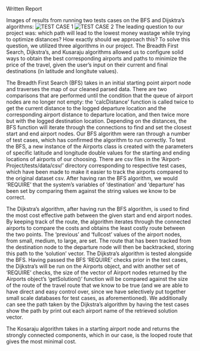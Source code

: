 Written Report

Images of results from running two tests cases on the BFS and Dijsktra’s algorithms:
![TEST CASE 1](LohitoBurrito/Airport-Project/blob/main/assets/test_case_1.png)
![TEST CASE 2](LohitoBurrito/Airport-Project/blob/main/assets/test_case_2.png)
The leading question to our project was: which path will lead to the lowest money wastage while trying to optimize distances? How exactly should we approach this? To solve this question, we utilized three algorithms in our project. The Breadth First Search, Dijkstra’s, and Kusaraju algorithms allowed us to configure solid ways to obtain the best corresponding airports and paths to minimize the price of the travel, given the user’s input on their current and final destinations (in latitude and longitute values). 

The Breadth First Search (BFS) takes in an initial starting point airport node and traverses the map of our cleaned parsed data. There are two comparisons that are performed until the condition that the queue of airport nodes are no longer not empty: the 'calcDistance' function is called twice to get the current distance to the logged departure location and the corresponding airport distance to departure location, and then twice more but with the logged destination location. Depending on the distances, the BFS function will iterate through the connections to find and set the closest start and end airport nodes. Our BFS algorithm were ran through a number of test cases, which has confirmed the algorithm to run correctly. To test the BFS, a new instance of the Airports class is created with the parameters of specific latitude and longitude double values for the starting and ending locations of airports of our choosing. There are csv files in the ‘Airport-Project/tests/data/csv/’ directory corresponding to respective test cases, which have been made to make it easier to track the airports compared to the original dataset csv. After having ran the BFS algorithm, we would ‘REQUIRE’ that the system’s variables of ‘destination’ and ‘departure’ has been set by comparing them against the string values we know to be correct. 

The Dijkstra’s algorithm, after having run the BFS algorithm, is used to find the most cost effective path between the given start and end airport nodes. By keeping track of the route, the algorithm iterates through the connected airports to compare the costs and obtains the least costly route between the two points. The ‘previous’ and ‘fullcost’ values of the airport nodes, from small, medium, to large, are set. The route that has been tracked from the destination node to the departure node will then be backtracked, storing this path to the ‘solution’ vector. The Dijkstra’s algorithm is tested alongside the BFS. Having passed the BFS ‘REQUIRE’ checks prior in the test cases, the Dijkstra’s will be run on the Airports object, and with another set of ‘REQUIRE’ checks, the size of the vector of Airport nodes returned by the Airports object’s ‘getSolution()’ function will be compared against the size of the route of the travel route that we know to be true (and we are able to have direct and easy control over, since we have selectively put together small scale databases for test cases, as aforementioned). We additionally can see the path taken by the Dijkstra’s algorithm by having the test cases show the path by print out each airport name of the retrieved solution vector.

The Kosaraju algorithm takes in a starting airport node and returns the strongly connected components, which in our case, is the looped route that gives the most minimal cost. 
